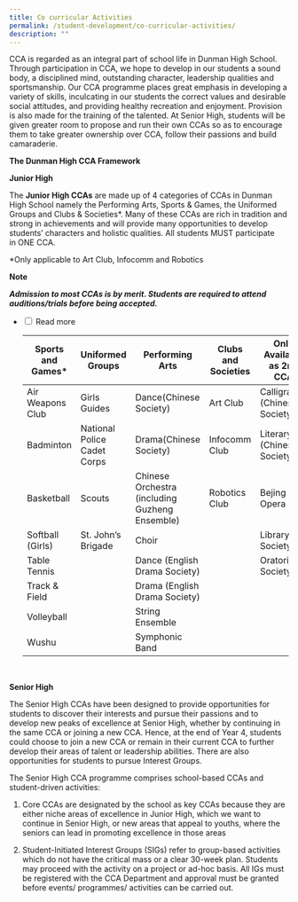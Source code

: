 ```yaml
---
title: Co curricular Activities
permalink: /student-development/co-curricular-activities/
description: ""
---
```

CCA is regarded as an integral part of school life in Dunman High School. Through participation in CCA, we hope to develop in our students a sound body, a disciplined mind, outstanding character, leadership qualities and sportsmanship. Our CCA programme places great emphasis in developing a variety of skills, inculcating in our students the correct values and desirable social attitudes, and providing healthy recreation and enjoyment. Provision is also made for the training of the talented. At Senior High, students will be given greater room to propose and run their own CCAs so as to encourage them to take greater ownership over CCA, follow their passions and build camaraderie.

**The Dunman High CCA Framework**

**Junior High**

The **Junior High CCAs** are made up of 4 categories of CCAs in Dunman High School namely the Performing Arts, Sports & Games, the Uniformed Groups and Clubs & Societies\*. Many of these CCAs are rich in tradition and strong in achievements and will provide many opportunities to develop students’ characters and holistic qualities. All students MUST participate in ONE CCA.

\*Only applicable to Art Club, Infocomm and Robotics

**Note**

_**Admission to most CCAs is by merit. Students are required to attend auditions/trials before being accepted.**_

<ul class="jekyllcodex_accordion">
  <li>
    <input type="checkbox" id="accordion1">
    <label for="accordion1">Read more</label>
    <div>
<table><thead><tr><th>Sports and Games*</th><th>Uniformed Groups</th><th>Performing Arts</th><th>Clubs and Societies</th><th>Only Available as 2nd CCA</th></tr></thead><tbody><tr><td>Air Weapons Club</td><td>Girls Guides</td><td>Dance(Chinese Society)</td><td>Art Club</td><td>Calligraphy (Chinese Society)</td></tr><tr><td>Badminton</td><td>National Police Cadet Corps</td><td>Drama(Chinese Society)<br></td><td>Infocomm Club</td><td>Literary (Chinese Society)</td></tr><tr><td>Basketball</td><td>Scouts</td><td>Chinese Orchestra (including Guzheng Ensemble)</td><td>Robotics Club</td><td>Bejing Opera</td></tr><tr><td>Softball (Girls)</td><td>St. John’s Brigade</td><td>Choir</td><td></td><td>Library Society</td></tr><tr><td>Table Tennis</td><td></td><td>Dance (English Drama Society)<br></td><td></td><td>Oratorical Society</td></tr><tr><td>Track &amp; Field</td><td></td><td>Drama (English Drama Society)</td><td></td><td></td></tr><tr><td>Volleyball</td><td></td><td>String Ensemble<br></td><td></td><td></td></tr><tr><td>Wushu</td><td></td><td>Symphonic Band</td><td></td><td></td></tr></tbody></table>
		</div>
			</li> 
	</ul>


<br>

**Senior High**

The Senior High CCAs have been designed to provide opportunities for students to discover their interests and pursue their passions and to develop new peaks of excellence at Senior High, whether by continuing in the same CCA or joining a new CCA. Hence, at the end of Year 4, students could choose to join a new CCA or remain in their current CCA to further develop their areas of talent or leadership abilities.  There are also opportunities for students to pursue Interest Groups.

The Senior High CCA programme comprises school-based CCAs and student-driven activities:

1) Core CCAs are designated by the school as key CCAs because they are either niche areas of excellence in Junior High, which we want to continue in Senior High, or new areas that appeal to youths, where the seniors can lead in promoting excellence in those areas

2) Student-Initiated Interest Groups (SIGs) refer to group-based activities which do not have the critical mass or a clear 30-week plan. Students may proceed with the activity on a project or ad-hoc basis. All IGs must be registered with the CCA Department and approval must be granted before events/ programmes/ activities can be carried out.